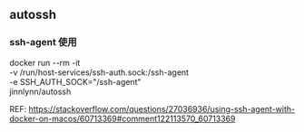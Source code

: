 ## autossh

### ssh-agent 使用

docker run --rm -it \
    -v /run/host-services/ssh-auth.sock:/ssh-agent \
    -e SSH_AUTH_SOCK="/ssh-agent" \
    jinnlynn/autossh

REF: https://stackoverflow.com/questions/27036936/using-ssh-agent-with-docker-on-macos/60713369#comment122113570_60713369
